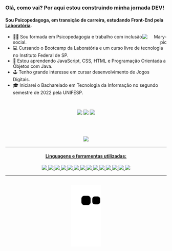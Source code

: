 ### Olá, como vai? Por aqui estou construindo minha jornada DEV! <br> 
#### Sou Psicopedagoga, em transição de carreira, estudando Front-End pela [Laboratória](https://www.laboratoria.la/br).

<div align = right>
    <a href="https://github.com/Maryssun">
    <img align="right" alt="Mary-pic" width="15%" height="15%" src="https://picrew.me/shareImg/org/202204/263035_eFddREOg.png">
    </a>
</div>
  
 
- 👩‍🎓 Sou formada em Psicopedagogia e trabalho com inclusão social.
- 💻 Cursando o Bootcamp da Laboratória e um curso livre de tecnologia no Instituto Federal de SP.
- 💛 Estou aprendendo JavaScript, CSS, HTML e Programação Orientada a Objetos com Java.
- 🕹 Tenho grande interesse em cursar desenvolvimento de Jogos Digitais. 
- 🎓 Iniciarei o Bacharelado em Tecnologia da Informação no segundo semestre de 2022 pela UNIFESP.

<br><div align="center"> 
  <a href="https://instagram.com/dayannemaryssol" target="_blank"><img src="https://img.shields.io/badge/-Instagram-%23E4405F?style=for-the-badge&logo=instagram&logoColor=white" target="_blank"></a>
  <a href = "mailto:maryssol.dayanne@gmail.com"><img src="https://img.shields.io/badge/-Gmail-%23333?style=for-the-badge&logo=gmail&logoColor=white" target="_blank"></a>
  <a href="https://www.linkedin.com/in/dayannemaryssol/" target="_blank"><img src="https://img.shields.io/badge/-LinkedIn-%230077B5?style=for-the-badge&logo=linkedin&logoColor=white" target="_blank"></a>
</div>

##
<br>
<br>
<div align="center">
  <a href="https://github.com/Maryssun">
    
   <img width="50%" src="https://github-readme-stats.vercel.app/api?username=Maryssun&show_icons=true&theme=dracula&include_all_commits=true&count_private=true"/>

<!--    <img width="49%" src="https://github-readme-stats.vercel.app/api/top-langs/?username=Maryssun&layout=compact&langs_count=7&theme=dracula"/>
</div> -->
      
---      
  #### Linguagens e ferramentas utilizadas: 
<img src="https://img.shields.io/badge/JavaScript-F7DF1E?style=for-the-badge&logo=javascript&logoColor=black"> <img src="https://img.shields.io/badge/CSS3-1572B6?style=for-the-badge&logo=css3&logoColor=white"> <img src="https://img.shields.io/badge/HTML5-E34F26?style=for-the-badge&logo=html5&logoColor=white"> <img src="https://img.shields.io/badge/Node.js-43853D?style=for-the-badge&logo=node.js&logoColor=white"> <img src="https://img.shields.io/badge/React-20232A?style=for-the-badge&logo=react&logoColor=61DAFB"> <img src="https://img.shields.io/badge/GitHub-100000?style=for-the-badge&logo=github&logoColor=white"> <img src="https://img.shields.io/badge/GIT-E44C30?style=for-the-badge&logo=git&logoColor=white"> <img src="https://img.shields.io/badge/Jest-323330?style=for-the-badge&logo=Jest&logoColor=white"> <img src="https://img.shields.io/badge/Canva-%2300C4CC.svg?&style=for-the-badge&logo=Canva&logoColor=white"> <img src="https://img.shields.io/badge/Figma-F24E1E?style=for-the-badge&logo=figma&logoColor=white"> <img src="https://img.shields.io/badge/firebase-ffca28?style=for-the-badge&logo=firebase&logoColor=black"> <img src="https://img.shields.io/badge/npm-CB3837?style=for-the-badge&logo=npm&logoColor=white"> <img src="https://img.shields.io/badge/Visual_Studio-5C2D91?style=for-the-badge&logo=visual%20studio&logoColor=white"> <img src="https://img.shields.io/badge/eslint-3A33D1?style=for-the-badge&logo=eslint&logoColor=white">

  
---      
  ##
 
  ![Snake animation](https://github.com/Maryssun/Maryssun/blob/output/github-contribution-grid-snake.svg)
